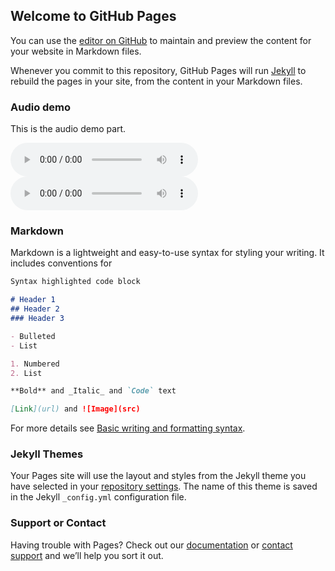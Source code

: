 ## Welcome to GitHub Pages

You can use the [editor on GitHub](https://github.com/Cathy0610/IS2022-VocEmb4Sep-SVS/edit/gh-pages/index.md) to maintain and preview the content for your website in Markdown files.

Whenever you commit to this repository, GitHub Pages will run [Jekyll](https://jekyllrb.com/) to rebuild the pages in your site, from the content in your Markdown files.

### Audio demo
This is the audio demo part.

<audio controls>
  <source src="./wav/HDemucs_Atrophy_01.wav" type="audio/wav">
Your browser does not support the audio element.
</audio>

<audio controls>
  <source src="./wav/Mix_Atrophy_01L.wav" type="audio/wav">
Your browser does not support the audio element.
</audio>

### Markdown

Markdown is a lightweight and easy-to-use syntax for styling your writing. It includes conventions for

```markdown
Syntax highlighted code block

# Header 1
## Header 2
### Header 3

- Bulleted
- List

1. Numbered
2. List

**Bold** and _Italic_ and `Code` text

[Link](url) and ![Image](src)
```

For more details see [Basic writing and formatting syntax](https://docs.github.com/en/github/writing-on-github/getting-started-with-writing-and-formatting-on-github/basic-writing-and-formatting-syntax).

### Jekyll Themes

Your Pages site will use the layout and styles from the Jekyll theme you have selected in your [repository settings](https://github.com/Cathy0610/IS2022-VocEmb4Sep-SVS/settings/pages). The name of this theme is saved in the Jekyll `_config.yml` configuration file.

### Support or Contact

Having trouble with Pages? Check out our [documentation](https://docs.github.com/categories/github-pages-basics/) or [contact support](https://support.github.com/contact) and we’ll help you sort it out.
